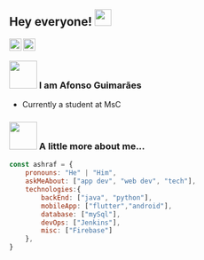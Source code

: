 ## Hey everyone! <img src="https://raw.githubusercontent.com/iampavangandhi/iampavangandhi/master/gifs/Hi.gif" width="30px"></h2>

<a href="https://www.linkedin.com/in/afonso-guima/">
  <img align="left" alt="Afonso's Linkdein" width="22px" src="https://cdn.jsdelivr.net/npm/simple-icons@v3/icons/linkedin.svg" />
</a>
<a href="https://github.com/MathSqrt2">
  <img align="left" alt="Afonso's Github" width="22px" src="https://cdn.jsdelivr.net/npm/simple-icons@v3/icons/github.svg" />
</a>
<br />

### <img src="https://media.giphy.com/media/VgCDAzcKvsR6OM0uWg/giphy.gif" width="50"> I am Afonso Guimarães
- Currently a student at MsC

### <img src="https://media.giphy.com/media/VgCDAzcKvsR6OM0uWg/giphy.gif" width="50"> A little more about me...  

```javascript
const ashraf = {
    pronouns: "He" | "Him",
    askMeAbout: ["app dev", "web dev", "tech"],
    technologies:{
        backEnd: ["java", "python"],
        mobileApp: ["flutter","android"],
        database: ["mySql"],
        devOps: ["Jenkins"],
        misc: ["Firebase"]
    },
}
```
